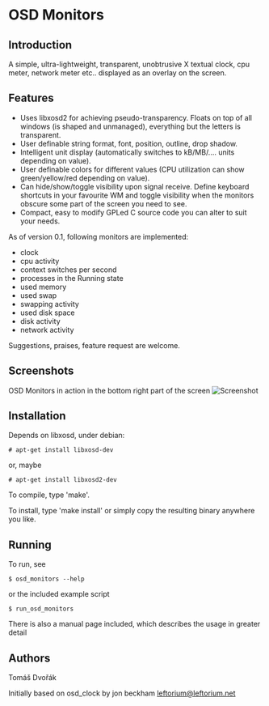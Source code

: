 OSD Monitors
============

Introduction
------------

A simple, ultra-lightweight, transparent, unobtrusive X textual clock, cpu meter, network meter etc.. displayed as an overlay on the screen.

Features
--------

 * Uses libxosd2 for achieving pseudo-transparency. Floats  on  top  of all  windows  (is  shaped and unmanaged), everything but the letters is transparent.
 * User definable string format, font, position, outline, drop  shadow.
 * Intelligent unit display (automatically switches to kB/MB/.... units depending on value).
 * User definable colors for different values (CPU utilization can show green/yellow/red depending on value).
 * Can hide/show/toggle visibility upon signal receive. Define keyboard shortcuts in your favourite WM and toggle visibility when the  monitors obscure some part of the screen you need to see.
 *  Compact, easy to modify GPLed C source code you can alter to suit your needs.

As of version 0.1, following monitors are implemented:

 * clock
 * cpu activity
 * context switches per second
 * processes in the Running state
 * used memory
 * used swap
 * swapping activity
 * used disk space
 * disk activity
 * network activity

Suggestions, praises, feature request are welcome.

Screenshots
-----------

OSD Monitors in action in the bottom right part of the screen
![Screenshot](http://ava.wz.cz/images/osd_monitors.png)


Installation
------------

Depends on libxosd, under debian:

```
# apt-get install libxosd-dev
```

or, maybe


```
# apt-get install libxosd2-dev
```

To compile, type 'make'.

To install, type 'make install' or simply copy the resulting binary anywhere
you like.

Running
-------

To run, see 

```
$ osd_monitors --help 
```

or the included example script 

```
$ run_osd_monitors
```

There is also a manual page included, which describes the usage in greater detail


Authors
-------
Tomáš Dvořák

Initially based on osd_clock by jon beckham <leftorium@leftorium.net>
